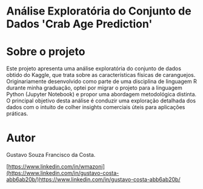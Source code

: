 # Análise Exploratória do Conjunto de Dados 'Crab Age Prediction'

# Sobre o projeto

Este projeto apresenta uma análise exploratória do conjunto de dados obtido do Kaggle, que trata sobre as características físicas de caranguejos. Originariamente desenvolvido como parte de uma disciplina de linguagem R durante minha graduação, optei por migrar o projeto para a linguagem Python (Jupyter Notebook) e propor uma abordagem metodológica distinta. O principal objetivo desta análise é conduzir uma exploração detalhada dos dados com o intuito de colher insights comerciais úteis para aplicações práticas.

# Autor

Gustavo Souza Francisco da Costa. 

[https://www.linkedin.com/in/wmazoni](https://www.linkedin.com/in/gustavo-costa-abb6ab20b/)https://www.linkedin.com/in/gustavo-costa-abb6ab20b/
